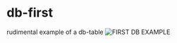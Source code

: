 # db-first
rudimental example of a db-table 
![FIRST DB EXAMPLE](https://github.com/LoreWebDev24/db-first/assets/136103234/0bfec637-475e-4d1f-aa47-97128f656483)
